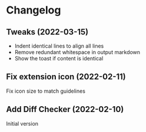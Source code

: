 # Changelog

## Tweaks (2022-03-15)
- Indent identical lines to align all lines
- Remove redundant whitespace in output markdown
- Show the toast if content is identical

## Fix extension icon (2022-02-11)
Fix icon size to match guidelines

## Add Diff Checker (2022-02-10)
Initial version
